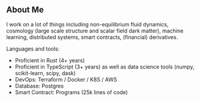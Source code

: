## About Me

I work on a lot of things including non-equilibrium fluid dynamics, cosmology (large scale structure and scalar field dark matter), machine learning, distributed systems, smart contracts, (financial) derivatives.



Languages and tools:

* Proficient in Rust (4+ years)
* Proficient in TypeScript (3+ years) as well as data science tools (numpy, scikit-learn, scipy, dask)
* DevOps: Terraform / Docker / K8S / AWS
* Database: Postgres
* Smart Contract: Programs (25k lines of code)



